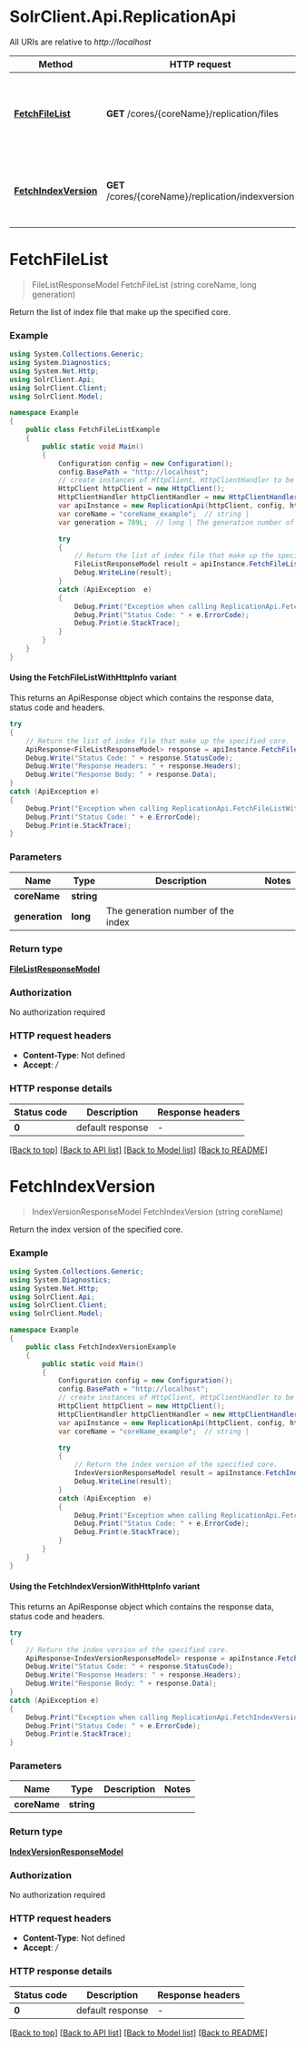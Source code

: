 # SolrClient.Api.ReplicationApi

All URIs are relative to *http://localhost*

| Method | HTTP request | Description |
|--------|--------------|-------------|
| [**FetchFileList**](ReplicationApi.md#fetchfilelist) | **GET** /cores/{coreName}/replication/files | Return the list of index file that make up the specified core. |
| [**FetchIndexVersion**](ReplicationApi.md#fetchindexversion) | **GET** /cores/{coreName}/replication/indexversion | Return the index version of the specified core. |

<a id="fetchfilelist"></a>
# **FetchFileList**
> FileListResponseModel FetchFileList (string coreName, long generation)

Return the list of index file that make up the specified core.

### Example
```csharp
using System.Collections.Generic;
using System.Diagnostics;
using System.Net.Http;
using SolrClient.Api;
using SolrClient.Client;
using SolrClient.Model;

namespace Example
{
    public class FetchFileListExample
    {
        public static void Main()
        {
            Configuration config = new Configuration();
            config.BasePath = "http://localhost";
            // create instances of HttpClient, HttpClientHandler to be reused later with different Api classes
            HttpClient httpClient = new HttpClient();
            HttpClientHandler httpClientHandler = new HttpClientHandler();
            var apiInstance = new ReplicationApi(httpClient, config, httpClientHandler);
            var coreName = "coreName_example";  // string | 
            var generation = 789L;  // long | The generation number of the index

            try
            {
                // Return the list of index file that make up the specified core.
                FileListResponseModel result = apiInstance.FetchFileList(coreName, generation);
                Debug.WriteLine(result);
            }
            catch (ApiException  e)
            {
                Debug.Print("Exception when calling ReplicationApi.FetchFileList: " + e.Message);
                Debug.Print("Status Code: " + e.ErrorCode);
                Debug.Print(e.StackTrace);
            }
        }
    }
}
```

#### Using the FetchFileListWithHttpInfo variant
This returns an ApiResponse object which contains the response data, status code and headers.

```csharp
try
{
    // Return the list of index file that make up the specified core.
    ApiResponse<FileListResponseModel> response = apiInstance.FetchFileListWithHttpInfo(coreName, generation);
    Debug.Write("Status Code: " + response.StatusCode);
    Debug.Write("Response Headers: " + response.Headers);
    Debug.Write("Response Body: " + response.Data);
}
catch (ApiException e)
{
    Debug.Print("Exception when calling ReplicationApi.FetchFileListWithHttpInfo: " + e.Message);
    Debug.Print("Status Code: " + e.ErrorCode);
    Debug.Print(e.StackTrace);
}
```

### Parameters

| Name | Type | Description | Notes |
|------|------|-------------|-------|
| **coreName** | **string** |  |  |
| **generation** | **long** | The generation number of the index |  |

### Return type

[**FileListResponseModel**](FileListResponseModel.md)

### Authorization

No authorization required

### HTTP request headers

 - **Content-Type**: Not defined
 - **Accept**: */*


### HTTP response details
| Status code | Description | Response headers |
|-------------|-------------|------------------|
| **0** | default response |  -  |

[[Back to top]](#) [[Back to API list]](../README.md#documentation-for-api-endpoints) [[Back to Model list]](../README.md#documentation-for-models) [[Back to README]](../README.md)

<a id="fetchindexversion"></a>
# **FetchIndexVersion**
> IndexVersionResponseModel FetchIndexVersion (string coreName)

Return the index version of the specified core.

### Example
```csharp
using System.Collections.Generic;
using System.Diagnostics;
using System.Net.Http;
using SolrClient.Api;
using SolrClient.Client;
using SolrClient.Model;

namespace Example
{
    public class FetchIndexVersionExample
    {
        public static void Main()
        {
            Configuration config = new Configuration();
            config.BasePath = "http://localhost";
            // create instances of HttpClient, HttpClientHandler to be reused later with different Api classes
            HttpClient httpClient = new HttpClient();
            HttpClientHandler httpClientHandler = new HttpClientHandler();
            var apiInstance = new ReplicationApi(httpClient, config, httpClientHandler);
            var coreName = "coreName_example";  // string | 

            try
            {
                // Return the index version of the specified core.
                IndexVersionResponseModel result = apiInstance.FetchIndexVersion(coreName);
                Debug.WriteLine(result);
            }
            catch (ApiException  e)
            {
                Debug.Print("Exception when calling ReplicationApi.FetchIndexVersion: " + e.Message);
                Debug.Print("Status Code: " + e.ErrorCode);
                Debug.Print(e.StackTrace);
            }
        }
    }
}
```

#### Using the FetchIndexVersionWithHttpInfo variant
This returns an ApiResponse object which contains the response data, status code and headers.

```csharp
try
{
    // Return the index version of the specified core.
    ApiResponse<IndexVersionResponseModel> response = apiInstance.FetchIndexVersionWithHttpInfo(coreName);
    Debug.Write("Status Code: " + response.StatusCode);
    Debug.Write("Response Headers: " + response.Headers);
    Debug.Write("Response Body: " + response.Data);
}
catch (ApiException e)
{
    Debug.Print("Exception when calling ReplicationApi.FetchIndexVersionWithHttpInfo: " + e.Message);
    Debug.Print("Status Code: " + e.ErrorCode);
    Debug.Print(e.StackTrace);
}
```

### Parameters

| Name | Type | Description | Notes |
|------|------|-------------|-------|
| **coreName** | **string** |  |  |

### Return type

[**IndexVersionResponseModel**](IndexVersionResponseModel.md)

### Authorization

No authorization required

### HTTP request headers

 - **Content-Type**: Not defined
 - **Accept**: */*


### HTTP response details
| Status code | Description | Response headers |
|-------------|-------------|------------------|
| **0** | default response |  -  |

[[Back to top]](#) [[Back to API list]](../README.md#documentation-for-api-endpoints) [[Back to Model list]](../README.md#documentation-for-models) [[Back to README]](../README.md)

